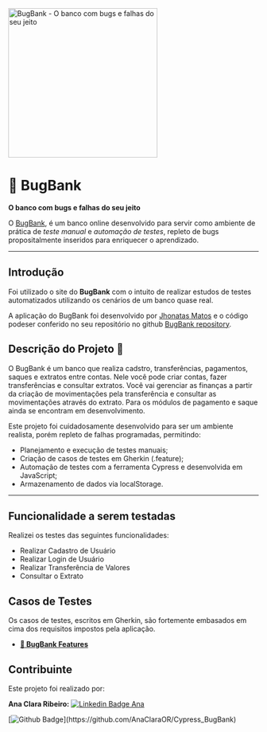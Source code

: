 <img alt="BugBank - O banco com bugs e falhas do seu jeito" title="BugBank - O banco com bugs e falhas do seu jeito" src="https://raw.githubusercontent.com/jhonatasmatos/bugbank-ui/main/.github/assets/banner-bugbank.png" height="300">

# 🐞 BugBank

**O banco com bugs e falhas do seu jeito** 

O [BugBank](https://bugbank.netlify.app/), é um banco online desenvolvido para servir como ambiente de prática de *teste manual* e *automação de testes*, repleto de bugs propositalmente inseridos para enriquecer o aprendizado.

----

## Introdução
Foi utilizado o site do **BugBank** com o intuito de realizar estudos de testes automatizados utilizando os cenários de um banco quase real. 

A aplicação do BugBank foi desenvolvido por [Jhonatas Matos](https://www.linkedin.com/in/jhonatas-matos/) e o código podeser conferido no seu repositório no github [BugBank repository](https://github.com/jhonatasmatos/bugbank-ui).

## Descrição do Projeto 🎯
O BugBank é um banco que realiza cadstro, transferências, pagamentos, saques e extratos entre contas. Nele você pode criar contas, fazer transferências e consultar extratos. Você vai gerenciar as finanças a partir da criação de movimentações pela transferência e consultar as movimentações através do extrato. Para os módulos de pagamento e saque ainda se encontram em desenvolvimento.

Este projeto foi cuidadosamente desenvolvido para ser um ambiente realista, porém repleto de falhas programadas, permitindo:
- Planejamento e execução de testes manuais;
- Criação de casos de testes em Gherkin (.feature);
- Automação de testes com a ferramenta Cypress e desenvolvida em JavaScript;
- Armazenamento de dados via localStorage.

---

## Funcionalidade a serem testadas
Realizei os testes das seguintes funcionalidades: 
- Realizar Cadastro de Usuário
- Realizar Login de Usuário
- Realizar Transferência de Valores
- Consultar o Extrato

## Casos de Testes 
Os casos de testes, escritos em Gherkin, são fortemente embasados em cima dos requisitos impostos pela aplicação.

- **[🐞 BugBank Features](./features)**

## Contribuinte
Este projeto foi realizado por: 

**Ana Clara Ribeiro:**
[![Linkedin Badge Ana](https://img.shields.io/badge/-LinkedIn-blue?style=flat-square&logo=Linkedin&logoColor=white&link=https://www.linkedin.com/in/anaclaraor/)](https://www.linkedin.com/in/anaclaraor/)

[![Github Badge](https://img.shields.io/badge/-Github-000?style=flat-square&logo=Github&logoColor=white&link=[https://https://github.com/AnaClaraOR/Estudos_Cypress](https://github.com/AnaClaraOR/Cypress_BugBank))](https://github.com/AnaClaraOR/Cypress_BugBank)

